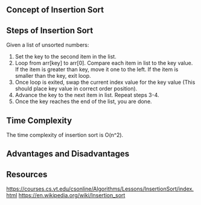 ## Concept of Insertion Sort 


## Steps of Insertion Sort

Given a list of unsorted numbers:

1. Set the key to the second item in the list.  
3. Loop from arr[key] to arr[0]. Compare each item in list to the key value. If the item is greater than key, move it one to the left. If the item is smaller than the key, exit loop.
4. Once loop is exited, swap the current index value for the key value (This should place key value in correct order position).
5. Advance the key to the next item in list. Repeat steps 3-4. 
6. Once the key reaches the end of the list, you are done. 

## Time Complexity
The time complexity of insertion sort is O(n^2). 

## Advantages and Disadvantages 

## Resources
https://courses.cs.vt.edu/csonline/Algorithms/Lessons/InsertionSort/index.html
https://en.wikipedia.org/wiki/Insertion_sort